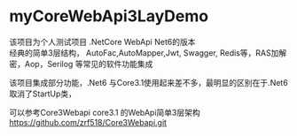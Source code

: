 # myCoreWebApi3LayDemo

该项目为个人测试项目 .NetCore WebApi Net6的版本  
经典的简单3层结构，
AutoFac,AutoMapper,Jwt, Swagger, Redis等，RAS加解密，Aop，Serilog 等常见的软件功能集成

该项目集成部分功能，.Net6 与Core3.1使用起来差不多，最明显的区别在于.Net6取消了StartUp类，
 
可以参考Core3Webapi  core3.1 的WebApi简单3层架构  https://github.com/zrf518/Core3Webapi.git


